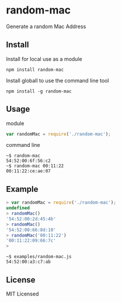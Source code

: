random-mac
==========

Generate a random Mac Address

Install
-------

Install for local use as a module

    npm install random-mac

Install globall to use the command line tool

    npm install -g random-mac

Usage
-----

module

``` js
var randomMac = require('./random-mac');
```

command line

    ~$ random-mac
    54:52:00:6f:56:c2
    ~$ random-mac 00:11:22
    00:11:22:ce:ae:07

Example
-------

``` js
> var randomMac = require('./random-mac');
undefined
> randomMac()
'54:52:00:2d:45:4b'
> randomMac()
'54:52:00:66:8d:10'
> randomMac('00:11:22')
'00:11:22:09:66:7c'
>
```

    ~$ examples/random-mac.js
    54:52:00:a3:c7:ab

License
-------

MIT Licensed
